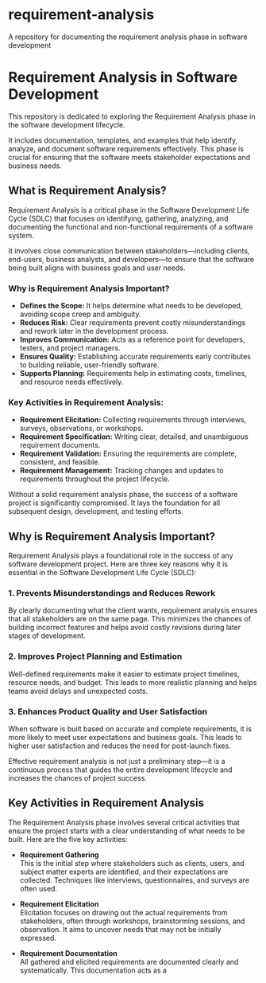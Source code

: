 # requirement-analysis
A repository for documenting the requirement analysis phase in software development
# Requirement Analysis in Software Development

This repository is dedicated to exploring the Requirement Analysis phase in the software development lifecycle.

It includes documentation, templates, and examples that help identify, analyze, and document software requirements effectively. This phase is crucial for ensuring that the software meets stakeholder expectations and business needs.
## What is Requirement Analysis?

Requirement Analysis is a critical phase in the Software Development Life Cycle (SDLC) that focuses on identifying, gathering, analyzing, and documenting the functional and non-functional requirements of a software system.

It involves close communication between stakeholders—including clients, end-users, business analysts, and developers—to ensure that the software being built aligns with business goals and user needs.

### Why is Requirement Analysis Important?

- **Defines the Scope:** It helps determine what needs to be developed, avoiding scope creep and ambiguity.
- **Reduces Risk:** Clear requirements prevent costly misunderstandings and rework later in the development process.
- **Improves Communication:** Acts as a reference point for developers, testers, and project managers.
- **Ensures Quality:** Establishing accurate requirements early contributes to building reliable, user-friendly software.
- **Supports Planning:** Requirements help in estimating costs, timelines, and resource needs effectively.

### Key Activities in Requirement Analysis:

- **Requirement Elicitation:** Collecting requirements through interviews, surveys, observations, or workshops.
- **Requirement Specification:** Writing clear, detailed, and unambiguous requirement documents.
- **Requirement Validation:** Ensuring the requirements are complete, consistent, and feasible.
- **Requirement Management:** Tracking changes and updates to requirements throughout the project lifecycle.

Without a solid requirement analysis phase, the success of a software project is significantly compromised. It lays the foundation for all subsequent design, development, and testing efforts.

## Why is Requirement Analysis Important?

Requirement Analysis plays a foundational role in the success of any software development project. Here are three key reasons why it is essential in the Software Development Life Cycle (SDLC):

### 1. Prevents Misunderstandings and Reduces Rework
By clearly documenting what the client wants, requirement analysis ensures that all stakeholders are on the same page. This minimizes the chances of building incorrect features and helps avoid costly revisions during later stages of development.

### 2. Improves Project Planning and Estimation
Well-defined requirements make it easier to estimate project timelines, resource needs, and budget. This leads to more realistic planning and helps teams avoid delays and unexpected costs.

### 3. Enhances Product Quality and User Satisfaction
When software is built based on accurate and complete requirements, it is more likely to meet user expectations and business goals. This leads to higher user satisfaction and reduces the need for post-launch fixes.

Effective requirement analysis is not just a preliminary step—it is a continuous process that guides the entire development lifecycle and increases the chances of project success.
## Key Activities in Requirement Analysis

The Requirement Analysis phase involves several critical activities that ensure the project starts with a clear understanding of what needs to be built. Here are the five key activities:

- **Requirement Gathering**  
  This is the initial step where stakeholders such as clients, users, and subject matter experts are identified, and their expectations are collected. Techniques like interviews, questionnaires, and surveys are often used.

- **Requirement Elicitation**  
  Elicitation focuses on drawing out the actual requirements from stakeholders, often through workshops, brainstorming sessions, and observation. It aims to uncover needs that may not be initially expressed.

- **Requirement Documentation**  
  All gathered and elicited requirements are documented clearly and systematically. This documentation acts as a
